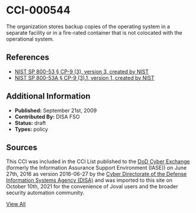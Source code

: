 # CCI-000544

The organization stores backup copies of the operating system in a separate facility or in a fire-rated container that is not colocated with the operational system.

## References ##

* [NIST SP 800-53 § CP-9 (3), version 3, created by NIST](http://csrc.nist.gov/publications/PubsSPs.html)
* [NIST SP 800-53A § CP-9 (3).1, version 1, created by NIST](http://csrc.nist.gov/publications/PubsSPs.html)


## Additional Information ##

* **Published:** September 21st, 2009
* **Contributed By:** DISA FSO
* **Status:** draft
* **Types:** policy

## Sources ##

This CCI was included in the CCI List published to the [DoD Cyber Exchange](https://public.cyber.mil/stigs/cci/)
(formerly the Information Assurance Support Environment (IASE)) on June 27th, 2016 as version
2016-06-27 by the [Cyber Directorate of the Defense Information Systems Agency (DISA)](https://public.cyber.mil/about-cyber/)
and was imported to this site on October 10th, 2021 for the convenience of Joval users and the broader
security automation community.

[View All](../README.md)
